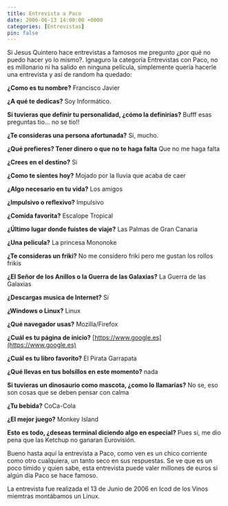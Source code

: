 ```yaml
---
title: Entrevista a Paco
date: 2006-06-13 14:00:00 +0000
categories: [Entrevistas]
pin: false
---
```

Si Jesus Quintero hace entrevistas a famosos me pregunto ¿por qué no puedo hacer yo lo mismo?. Ignaguro la categoría Entrevistas con Paco, no es millonario ni ha salido en ninguna película, simplemente quería hacerle una entrevista y así de random ha quedado:

**¿Como es tu nombre?**
Francisco Javier

**¿A qué te dedicas?**
Soy Informático.

**Si tuvieras que definir tu personalidad, ¿cómo la definirías?**
Bufff esas preguntas tio… no se tio!!

**¿Te consideras una persona afortunada?**
Si, mucho.

**¿Qué prefieres? Tener dinero o que no te haga falta**
Que no me haga falta

**¿Crees en el destino?**
Si

**¿Como te sientes hoy?**
Mojado por la lluvia que acaba de caer

**¿Algo necesario en tu vida?**
Los amigos

**¿Impulsivo o reflexivo?**
Impulsivo

**¿Comida favorita?**
Escalope Tropical

**¿Último lugar donde fuistes de viaje?**
Las Palmas de Gran Canaria

**¿Una pelicula?**
La princesa Mononoke

**¿Te consideras un friki?**
No me considero friki pero me gustan los rollos frikis

**¿El Señor de los Anillos o la Guerra de las Galaxias?**
La Guerra de las Galaxias

**¿Descargas musica de Internet?**
Si

**¿Windows o Linux?**
Linux

**¿Qué navegador usas?**
Mozilla/Firefox

**¿Cuál es tu página de inicio?**
[https://www.google.es](https://www.google.es)

**¿Cuál es tu libro favorito?**
El Pirata Garrapata

**¿Qué llevas en tus bolsillos en este momento?**
nada

**Si tuvieras un dinosaurio como mascota, ¿como lo llamarías?**
No se, eso son cosas que se deben pensar con calma

**¿Tu bebida?**
CoCa-Cola

**¿El mejor juego?**
Monkey Island

**Esto es todo, ¿deseas terminal diciendo algo en especial?**
Pues si, me dio pena que las Ketchup no ganaran Eurovisión.

Bueno hasta aquí la entrevista a Paco, como ven es un chico corriente como otro cualquiera, un tanto seco en sus respuestas. Se ve que es un poco tímido y quien sabe, esta entrevista puede valer millones de euros si algún día Paco se hace famoso.

La entrevista fue realizada el 13 de Junio de 2006 en Icod de los Vinos miemtras montábamos un Linux.